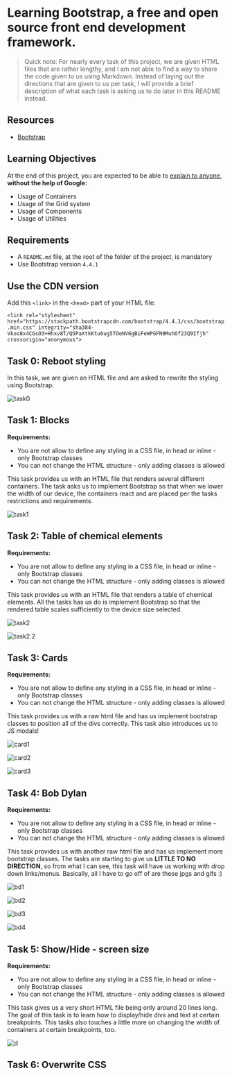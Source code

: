 # Learning Bootstrap, a free and open source front end development framework.  

> Quick note: For nearly every task of this project, we are given HTML files that are rather lengthy, and I am not able to find a way to share the code given to us using Markdown. Instead of laying out the directions that are given to us per task, I will provide a brief description of what each task is asking us to do later in this README instead.  

## Resources  
- [Bootstrap](https://intranet.hbtn.io/rltoken/II-u9lliwceVN22GaMLfmA)  
  
## Learning Objectives
At the end of this project, you are expected to be able to [explain to anyone](https://intranet.hbtn.io/rltoken/v8AsBqDPcmZA5MKRkNRJRg), **without the help of Google:**  
- Usage of Containers  
- Usage of the Grid system  
- Usage of Components  
- Usage of Utilities  
  
## Requirements  
- A ```README.md``` file, at the root of the folder of the project, is mandatory  
- Use Bootstrap version ```4.4.1```  
  

## Use the CDN version  
Add this ```<link>``` in the ```<head>``` part of your HTML file:  
  
```<link rel="stylesheet" href="https://stackpath.bootstrapcdn.com/bootstrap/4.4.1/css/bootstrap.min.css" integrity="sha384-Vkoo8x4CGsO3+Hhxv8T/Q5PaXtkKtu6ug5TOeNV6gBiFeWPGFN9MuhOf23Q9Ifjh" crossorigin="anonymous">```  
  
## Task 0: Reboot styling  
In this task, we are given an HTML file and are asked to rewrite the styling using Bootstrap. 
   
![task0](https://github.com/tayloradam1999/holbertonschool-web_front_end/blob/main/0x00-Bootstrap/readme_assets/task0.jpg)  

## Task 1: Blocks  
**Requirements:**  
- You are not allow to define any styling in a CSS file, in head or inline - only Bootstrap classes  
- You can not change the HTML structure - only adding classes is allowed  
  
This task provides us with an HTML file that renders several different containers. The task asks us to implement Bootstrap so that when we lower the width of our device, the containers react and are placed per the tasks restrictions and requirements.  
  
![task1](https://github.com/tayloradam1999/holbertonschool-web_front_end/blob/main/0x00-Bootstrap/readme_assets/task1.gif)  

## Task 2: Table of chemical elements  
**Requirements:**  
- You are not allow to define any styling in a CSS file, in head or inline - only Bootstrap classes  
- You can not change the HTML structure - only adding classes is allowed  
  
This task provides us with an HTML file that renders a table of chemical elements. All the tasks has us do is implement Bootstrap so that the rendered table scales sufficiently to the device size selected.  
  
![task2](https://github.com/tayloradam1999/holbertonschool-web_front_end/blob/main/0x00-Bootstrap/readme_assets/task2.png)  
  
![task2.2](https://github.com/tayloradam1999/holbertonschool-web_front_end/blob/main/0x00-Bootstrap/readme_assets/task2.2.gif)  
  
## Task 3: Cards  
**Requirements:**  
- You are not allow to define any styling in a CSS file, in head or inline - only Bootstrap classes  
- You can not change the HTML structure - only adding classes is allowed  

This task provides us with a raw html file and has us implement bootstrap classes to position all of the divs correctly. This task also introduces us to JS modals!  
  
![card1](https://github.com/tayloradam1999/holbertonschool-web_front_end/blob/main/0x00-Bootstrap/readme_assets/card1.png)  
  
![card2](https://github.com/tayloradam1999/holbertonschool-web_front_end/blob/main/0x00-Bootstrap/readme_assets/card2.png)  
  
![card3](https://github.com/tayloradam1999/holbertonschool-web_front_end/blob/main/0x00-Bootstrap/readme_assets/card3.gif)  
  
## Task 4: Bob Dylan  
**Requirements:**  
- You are not allow to define any styling in a CSS file, in head or inline - only Bootstrap classes  
- You can not change the HTML structure - only adding classes is allowed
  
This task provides us with another raw html file and has us implement more bootstrap classes. The tasks are starting to give us **LITTLE TO NO DIRECTION**, so from what I can see, this task will have us working with drop down links/menus. Basically, all I have to go off of are these jpgs and gifs :)  
  
![bd1](https://github.com/tayloradam1999/holbertonschool-web_front_end/blob/main/0x00-Bootstrap/readme_assets/bd1.png)  
  
![bd2](https://github.com/tayloradam1999/holbertonschool-web_front_end/blob/main/0x00-Bootstrap/readme_assets/bd2.png)  
  
![bd3](https://github.com/tayloradam1999/holbertonschool-web_front_end/blob/main/0x00-Bootstrap/readme_assets/bd3.png)  
  
![bd4](https://github.com/tayloradam1999/holbertonschool-web_front_end/blob/main/0x00-Bootstrap/readme_assets/bd4.gif)  
  
## Task 5: Show/Hide - screen size  
**Requirements:**  
- You are not allow to define any styling in a CSS file, in head or inline - only Bootstrap classes  
- You can not change the HTML structure - only adding classes is allowed  
  
This task gives us a very short HTML file being only around 20 lines long. The goal of this task is to learn how to display/hide divs and text at certain breakpoints. This tasks also touches a little more on changing the width of containers at certain breakpoints, too.  
  
![d](https://github.com/tayloradam1999/holbertonschool-web_front_end/blob/main/0x00-Bootstrap/readme_assets/d.gif)  
  
## Task 6: Overwrite CSS  